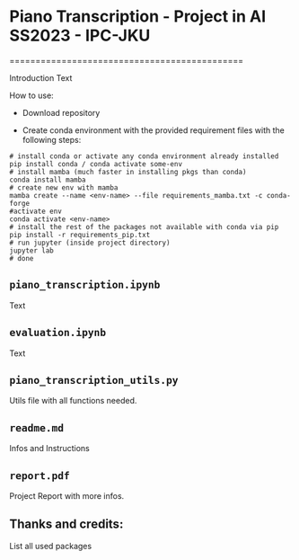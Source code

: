 # Piano Transcription - Project in AI SS2023 - IPC-JKU
=============================================

Introduction Text

How to use: 

* Download repository

* Create conda environment with the provided requirement files with the following steps:

```
# install conda or activate any conda environment already installed
pip install conda / conda activate some-env
# install mamba (much faster in installing pkgs than conda)
conda install mamba
# create new env with mamba
mamba create --name <env-name> --file requirements_mamba.txt -c conda-forge
#activate env
conda activate <env-name>
# install the rest of the packages not available with conda via pip
pip install -r requirements_pip.txt
# run jupyter (inside project directory)
jupyter lab
# done
```

`piano_transcription.ipynb`
-------------

Text

`evaluation.ipynb`
-------------

Text

`piano_transcription_utils.py`
-------------

Utils file with all functions needed.

`readme.md`
-------------

Infos and Instructions


`report.pdf`
-------------

Project Report with more infos.




## Thanks and credits:
List all used packages



